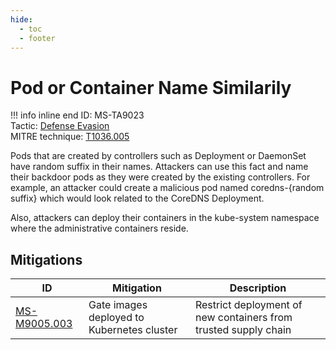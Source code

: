 ```yaml
---
hide:
  - toc
  - footer
---
```


# Pod or Container Name Similarily

!!! info inline end
    ID: MS-TA9023<br>
    Tactic: [Defense Evasion](../tactics/DefenseEvasion/index.md) <br>
    MITRE technique: [T1036.005](https://attack.mitre.org/techniques/T1036/005/)

Pods that are created by controllers such as Deployment or DaemonSet have random suffix in their names. Attackers can use this fact and name their backdoor pods as they were created by the existing controllers. For example, an attacker could create a malicious pod named coredns-{random suffix} which would look related to the CoreDNS Deployment.

Also, attackers can deploy their containers in the kube-system namespace where the administrative containers reside.

## Mitigations

|ID|Mitigation|Description|
|--|----------|-----------|
|[MS-M9005.003](../mitigations/MS-M9005/MS-M9005.003%20Gate%20images%20deployed%20to%20Kubenertes%20cluster.md)|Gate images deployed to Kubernetes cluster|Restrict deployment of new containers from trusted supply chain|
